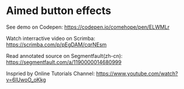 # Aimed button effects

See demo on Codepen: https://codepen.io/comehope/pen/ELWMLr

Watch interractive video on Scrimba: https://scrimba.com/p/pEgDAM/cqrNEsm

Read annotated source on Segmentfault(zh-cn): https://segmentfault.com/a/1190000014680999

Inspried by Online Tutorials Channel: https://www.youtube.com/watch?v=6lUwoO_oKkg
